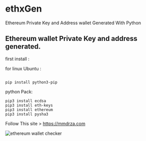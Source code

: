 # ethxGen
Ethereum Private Key and Address wallet Generated With Python

## Ethereum wallet Private Key and address generated.

first install :


for linux Ubuntu :

```

pip install python3-pip
```
python Pack:
```
pip3 install ecdsa
pip3 install eth-keys
pip3 install ethereum
pip3 install pysha3
````

Follow This site > https://mmdrza.com

![ethereum wallet checker](https://raw.githubusercontent.com/Pymmdrza/ethxGen/main/Screenshot%202022-01-29%20012918.jpg)
